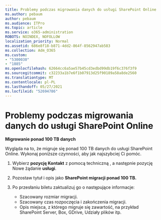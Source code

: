 ```yaml
---
title: Problemy podczas migrowania danych do usługi SharePoint Online
ms.author: pebaum
author: pebaum
ms.audience: ITPro
ms.topic: article
ms.service: o365-administration
ROBOTS: NOINDEX, NOFOLLOW
localization_priority: Normal
ms.assetid: 686e8f18-b871-4dd2-864f-8562947ab583
ms.collection: Adm_O365
ms.custom:
- "5300030"
- "1885"
ms.openlocfilehash: 62664cc6a5ae57b45cd3edbd99db19f6c376f3f9
ms.sourcegitcommit: c32233a1b7e6f1b07913d25f90189a58a8de2560
ms.translationtype: MT
ms.contentlocale: pl-PL
ms.lasthandoff: 05/27/2021
ms.locfileid: "52694786"
---
```

# <a name="issues-while-migrating-data-to-sharepoint-online"></a>Problemy podczas migrowania danych do usługi SharePoint Online

**Migrowanie ponad 100 TB danych**

Wygląda na to, że migruje się ponad 100 TB danych do usługi SharePoint Online. Wykonaj poniższe czynności, aby jak najszybciej Ci pomóc. 

1. Wybierz **pozycję Kontakt** z pomocą techniczną , a następnie pozycję Nowe żądanie **usługi**. 
2. Pozostaw tytuł i opis jako **SharePoint migracji ponad 100 TB.**
3. Po przesłaniu biletu zaktualizuj go o następujące informacje: 

    - Szacowany rozmiar migracji.
    - Szacowany czas rozpoczęcia i zakończenia migracji.
    - Opis miejsca, z którego migruje się zawartość, na przykład SharePoint Server, Box, GDrive, Udziały plików itp.
